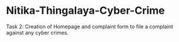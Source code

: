 # Nitika-Thingalaya-Cyber-Crime
Task 2: Creation of Homepage and complaint form to file a complaint against any cyber crimes.
